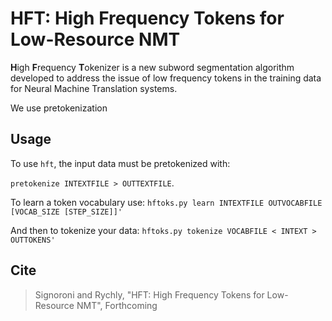 # HFT: High Frequency Tokens for Low-Resource NMT

**H**igh **F**requency **T**okenizer is a new subword segmentation algorithm developed to address the issue of low frequency tokens in the training data for Neural Machine Translation systems.

We use pretokenization

## Usage

To use `hft`, the input data must be pretokenized with: 

`pretokenize INTEXTFILE > OUTTEXTFILE`. 


To learn a token vocabulary use:
`hftoks.py learn INTEXTFILE OUTVOCABFILE [VOCAB_SIZE [STEP_SIZE]]'`

And then to tokenize your data:
`hftoks.py tokenize VOCABFILE < INTEXT > OUTTOKENS'`


## Cite

> Signoroni and Rychly, "HFT: High Frequency Tokens for Low-Resource NMT", Forthcoming